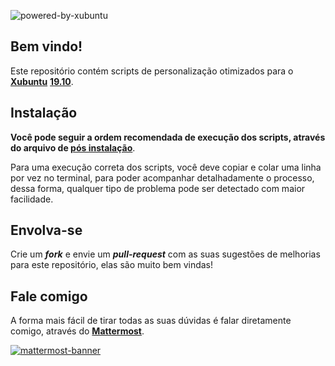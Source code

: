 ![powered-by-xubuntu](images/xfscripts-banner.png)

## Bem vindo!

Este repositório contém scripts de personalização otimizados para o [**Xubuntu**](https://xubuntu.org) [**19.10**](https://xubuntu.org/release/19-10/).

## Instalação

**Você pode seguir a ordem recomendada de execução dos scripts, através do arquivo de [**pós instalação**](postinst.md)**.

Para uma execução correta dos scripts, você deve copiar e colar uma linha por vez no terminal, para poder acompanhar detalhadamente o processo, dessa forma, qualquer tipo de problema pode ser detectado com maior facilidade.

## Envolva-se

Crie um _**fork**_ e envie um _**pull-request**_ com as suas sugestões de melhorias para este repositório, elas são muito bem vindas!

## Fale comigo

A forma mais fácil de tirar todas as suas dúvidas é falar diretamente comigo, através do [**Mattermost**](https://rauldipeas-chat.herokuapp.com/chat/messages/@rauldipeas).

[![mattermost-banner](images/mattermost-banner.png)](https://rauldipeas-chat.herokuapp.com/chat/messages/@rauldipeas)